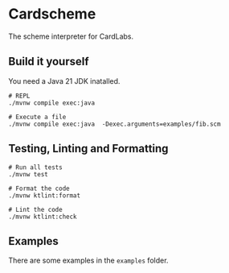 # Cardscheme

The scheme interpreter for CardLabs.

## Build it yourself

You need a Java 21 JDK inatalled.

```
# REPL
./mvnw compile exec:java

# Execute a file
./mvnw compile exec:java  -Dexec.arguments=examples/fib.scm
```

## Testing, Linting and Formatting

```
# Run all tests
./mvnw test

# Format the code
./mvnw ktlint:format

# Lint the code
./mvnw ktlint:check
```

## Examples

There are some examples in the `examples` folder.
